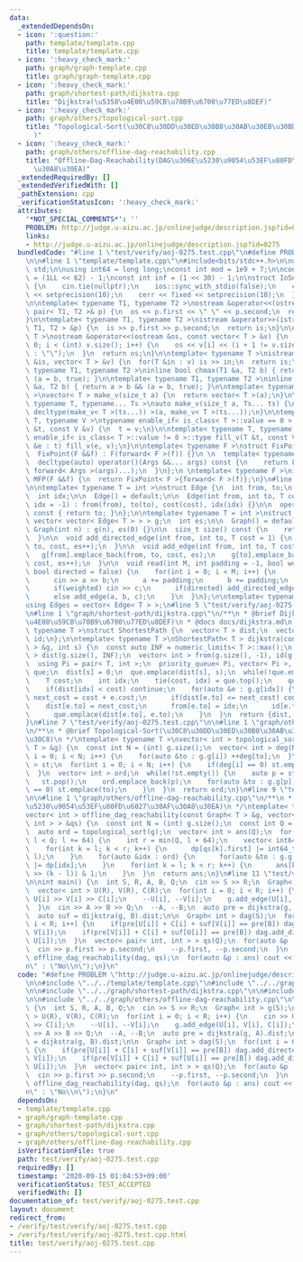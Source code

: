 ```yaml
---
data:
  _extendedDependsOn:
  - icon: ':question:'
    path: template/template.cpp
    title: template/template.cpp
  - icon: ':heavy_check_mark:'
    path: graph/graph-template.cpp
    title: graph/graph-template.cpp
  - icon: ':heavy_check_mark:'
    path: graph/shortest-path/dijkstra.cpp
    title: "Dijkstra(\u5358\u4E00\u59CB\u70B9\u6700\u77ED\u8DEF)"
  - icon: ':heavy_check_mark:'
    path: graph/others/topological-sort.cpp
    title: "Topological-Sort(\u30C8\u30DD\u30ED\u30B8\u30AB\u30EB\u30BD\u30FC\u30C8\
      )"
  - icon: ':heavy_check_mark:'
    path: graph/others/offline-dag-reachability.cpp
    title: "Offline-Dag-Reachability(DAG\u306E\u5230\u9054\u53EF\u80FD\u6027\u30AF\
      \u30A8\u30EA)"
  _extendedRequiredBy: []
  _extendedVerifiedWith: []
  _pathExtension: cpp
  _verificationStatusIcon: ':heavy_check_mark:'
  attributes:
    '*NOT_SPECIAL_COMMENTS*': ''
    PROBLEM: http://judge.u-aizu.ac.jp/onlinejudge/description.jsp?id=0275
    links:
    - http://judge.u-aizu.ac.jp/onlinejudge/description.jsp?id=0275
  bundledCode: "#line 1 \"test/verify/aoj-0275.test.cpp\"\n#define PROBLEM \"http://judge.u-aizu.ac.jp/onlinejudge/description.jsp?id=0275\"\
    \n\n#line 1 \"template/template.cpp\"\n#include<bits/stdc++.h>\n\nusing namespace\
    \ std;\n\nusing int64 = long long;\nconst int mod = 1e9 + 7;\n\nconst int64 infll\
    \ = (1LL << 62) - 1;\nconst int inf = (1 << 30) - 1;\n\nstruct IoSetup {\n  IoSetup()\
    \ {\n    cin.tie(nullptr);\n    ios::sync_with_stdio(false);\n    cout << fixed\
    \ << setprecision(10);\n    cerr << fixed << setprecision(10);\n  }\n} iosetup;\n\
    \n\ntemplate< typename T1, typename T2 >\nostream &operator<<(ostream &os, const\
    \ pair< T1, T2 >& p) {\n  os << p.first << \" \" << p.second;\n  return os;\n\
    }\n\ntemplate< typename T1, typename T2 >\nistream &operator>>(istream &is, pair<\
    \ T1, T2 > &p) {\n  is >> p.first >> p.second;\n  return is;\n}\n\ntemplate< typename\
    \ T >\nostream &operator<<(ostream &os, const vector< T > &v) {\n  for(int i =\
    \ 0; i < (int) v.size(); i++) {\n    os << v[i] << (i + 1 != v.size() ? \" \"\
    \ : \"\");\n  }\n  return os;\n}\n\ntemplate< typename T >\nistream &operator>>(istream\
    \ &is, vector< T > &v) {\n  for(T &in : v) is >> in;\n  return is;\n}\n\ntemplate<\
    \ typename T1, typename T2 >\ninline bool chmax(T1 &a, T2 b) { return a < b &&\
    \ (a = b, true); }\n\ntemplate< typename T1, typename T2 >\ninline bool chmin(T1\
    \ &a, T2 b) { return a > b && (a = b, true); }\n\ntemplate< typename T = int64\
    \ >\nvector< T > make_v(size_t a) {\n  return vector< T >(a);\n}\n\ntemplate<\
    \ typename T, typename... Ts >\nauto make_v(size_t a, Ts... ts) {\n  return vector<\
    \ decltype(make_v< T >(ts...)) >(a, make_v< T >(ts...));\n}\n\ntemplate< typename\
    \ T, typename V >\ntypename enable_if< is_class< T >::value == 0 >::type fill_v(T\
    \ &t, const V &v) {\n  t = v;\n}\n\ntemplate< typename T, typename V >\ntypename\
    \ enable_if< is_class< T >::value != 0 >::type fill_v(T &t, const V &v) {\n  for(auto\
    \ &e : t) fill_v(e, v);\n}\n\ntemplate< typename F >\nstruct FixPoint : F {\n\
    \  FixPoint(F &&f) : F(forward< F >(f)) {}\n \n  template< typename... Args >\n\
    \  decltype(auto) operator()(Args &&... args) const {\n    return F::operator()(*this,\
    \ forward< Args >(args)...);\n  }\n};\n \ntemplate< typename F >\ninline decltype(auto)\
    \ MFP(F &&f) {\n  return FixPoint< F >{forward< F >(f)};\n}\n#line 2 \"graph/graph-template.cpp\"\
    \n\ntemplate< typename T = int >\nstruct Edge {\n  int from, to;\n  T cost;\n\
    \  int idx;\n\n  Edge() = default;\n\n  Edge(int from, int to, T cost = 1, int\
    \ idx = -1) : from(from), to(to), cost(cost), idx(idx) {}\n\n  operator int()\
    \ const { return to; }\n};\n\ntemplate< typename T = int >\nstruct Graph {\n \
    \ vector< vector< Edge< T > > > g;\n  int es;\n\n  Graph() = default;\n\n  explicit\
    \ Graph(int n) : g(n), es(0) {}\n\n  size_t size() const {\n    return g.size();\n\
    \  }\n\n  void add_directed_edge(int from, int to, T cost = 1) {\n    g[from].emplace_back(from,\
    \ to, cost, es++);\n  }\n\n  void add_edge(int from, int to, T cost = 1) {\n \
    \   g[from].emplace_back(from, to, cost, es);\n    g[to].emplace_back(to, from,\
    \ cost, es++);\n  }\n\n  void read(int M, int padding = -1, bool weighted = false,\
    \ bool directed = false) {\n    for(int i = 0; i < M; i++) {\n      int a, b;\n\
    \      cin >> a >> b;\n      a += padding;\n      b += padding;\n      T c = T(1);\n\
    \      if(weighted) cin >> c;\n      if(directed) add_directed_edge(a, b, c);\n\
    \      else add_edge(a, b, c);\n    }\n  }\n};\n\ntemplate< typename T = int >\n\
    using Edges = vector< Edge< T > >;\n#line 5 \"test/verify/aoj-0275.test.cpp\"\n\
    \n#line 1 \"graph/shortest-path/dijkstra.cpp\"\n/**\n * @brief Dijkstra(\u5358\
    \u4E00\u59CB\u70B9\u6700\u77ED\u8DEF)\n * @docs docs/dijkstra.md\n */\ntemplate<\
    \ typename T >\nstruct ShortestPath {\n  vector< T > dist;\n  vector< int > from,\
    \ id;\n};\n\ntemplate< typename T >\nShortestPath< T > dijkstra(const Graph< T\
    \ > &g, int s) {\n  const auto INF = numeric_limits< T >::max();\n  vector< T\
    \ > dist(g.size(), INF);\n  vector< int > from(g.size(), -1), id(g.size(), -1);\n\
    \  using Pi = pair< T, int >;\n  priority_queue< Pi, vector< Pi >, greater<> >\
    \ que;\n  dist[s] = 0;\n  que.emplace(dist[s], s);\n  while(!que.empty()) {\n\
    \    T cost;\n    int idx;\n    tie(cost, idx) = que.top();\n    que.pop();\n\
    \    if(dist[idx] < cost) continue;\n    for(auto &e : g.g[idx]) {\n      auto\
    \ next_cost = cost + e.cost;\n      if(dist[e.to] <= next_cost) continue;\n  \
    \    dist[e.to] = next_cost;\n      from[e.to] = idx;\n      id[e.to] = e.idx;\n\
    \      que.emplace(dist[e.to], e.to);\n    }\n  }\n  return {dist, from, id};\n\
    }\n#line 7 \"test/verify/aoj-0275.test.cpp\"\n\n#line 1 \"graph/others/topological-sort.cpp\"\
    \n/**\n * @brief Topological-Sort(\u30C8\u30DD\u30ED\u30B8\u30AB\u30EB\u30BD\u30FC\
    \u30C8)\n */\ntemplate< typename T >\nvector< int > topological_sort(const Graph<\
    \ T > &g) {\n  const int N = (int) g.size();\n  vector< int > deg(N);\n  for(int\
    \ i = 0; i < N; i++) {\n    for(auto &to : g.g[i]) ++deg[to];\n  }\n  stack< int\
    \ > st;\n  for(int i = 0; i < N; i++) {\n    if(deg[i] == 0) st.emplace(i);\n\
    \  }\n  vector< int > ord;\n  while(!st.empty()) {\n    auto p = st.top();\n \
    \   st.pop();\n    ord.emplace_back(p);\n    for(auto &to : g.g[p]) {\n      if(--deg[to]\
    \ == 0) st.emplace(to);\n    }\n  }\n  return ord;\n}\n#line 9 \"test/verify/aoj-0275.test.cpp\"\
    \n\n#line 1 \"graph/others/offline-dag-reachability.cpp\"\n/**\n * @brief Offline-Dag-Reachability(DAG\u306E\
    \u5230\u9054\u53EF\u80FD\u6027\u30AF\u30A8\u30EA)\n */\ntemplate< typename T >\n\
    vector< int > offline_dag_reachability(const Graph< T > &g, vector< pair< int,\
    \ int > > &qs) {\n  const int N = (int) g.size();\n  const int Q = (int) qs.size();\n\
    \  auto ord = topological_sort(g);\n  vector< int > ans(Q);\n  for(int l = 0;\
    \ l < Q; l += 64) {\n    int r = min(Q, l + 64);\n    vector< int64_t > dp(N);\n\
    \    for(int k = l; k < r; k++) {\n      dp[qs[k].first] |= int64_t(1) << (k -\
    \ l);\n    }\n    for(auto &idx : ord) {\n      for(auto &to : g.g[idx]) dp[to]\
    \ |= dp[idx];\n    }\n    for(int k = l; k < r; k++) {\n      ans[k] = (dp[qs[k].second]\
    \ >> (k - l)) & 1;\n    }\n  }\n  return ans;\n}\n#line 11 \"test/verify/aoj-0275.test.cpp\"\
    \n\nint main() {\n  int S, R, A, B, Q;\n  cin >> S >> R;\n  Graph< int > g(S);\n\
    \  vector< int > U(R), V(R), C(R);\n  for(int i = 0; i < R; i++) {\n    cin >>\
    \ U[i] >> V[i] >> C[i];\n    --U[i], --V[i];\n    g.add_edge(U[i], V[i], C[i]);\n\
    \  }\n  cin >> A >> B >> Q;\n  --A, --B;\n  auto pre = dijkstra(g, A).dist;\n\
    \  auto suf = dijkstra(g, B).dist;\n\n  Graph< int > dag(S);\n  for(int i = 0;\
    \ i < R; i++) {\n    if(pre[U[i]] + C[i] + suf[V[i]] == pre[B]) dag.add_directed_edge(U[i],\
    \ V[i]);\n    if(pre[V[i]] + C[i] + suf[U[i]] == pre[B]) dag.add_directed_edge(V[i],\
    \ U[i]);\n  }\n  vector< pair< int, int > > qs(Q);\n  for(auto &p : qs) {\n  \
    \  cin >> p.first >> p.second;\n    --p.first, --p.second;\n  }\n  auto ans =\
    \ offline_dag_reachability(dag, qs);\n  for(auto &p : ans) cout << (p ? \"Yes\\\
    n\" : \"No\\n\");\n}\n"
  code: "#define PROBLEM \"http://judge.u-aizu.ac.jp/onlinejudge/description.jsp?id=0275\"\
    \n\n#include \"../../template/template.cpp\"\n#include \"../../graph/graph-template.cpp\"\
    \n\n#include \"../../graph/shortest-path/dijkstra.cpp\"\n\n#include \"../../graph/others/topological-sort.cpp\"\
    \n\n#include \"../../graph/others/offline-dag-reachability.cpp\"\n\nint main()\
    \ {\n  int S, R, A, B, Q;\n  cin >> S >> R;\n  Graph< int > g(S);\n  vector< int\
    \ > U(R), V(R), C(R);\n  for(int i = 0; i < R; i++) {\n    cin >> U[i] >> V[i]\
    \ >> C[i];\n    --U[i], --V[i];\n    g.add_edge(U[i], V[i], C[i]);\n  }\n  cin\
    \ >> A >> B >> Q;\n  --A, --B;\n  auto pre = dijkstra(g, A).dist;\n  auto suf\
    \ = dijkstra(g, B).dist;\n\n  Graph< int > dag(S);\n  for(int i = 0; i < R; i++)\
    \ {\n    if(pre[U[i]] + C[i] + suf[V[i]] == pre[B]) dag.add_directed_edge(U[i],\
    \ V[i]);\n    if(pre[V[i]] + C[i] + suf[U[i]] == pre[B]) dag.add_directed_edge(V[i],\
    \ U[i]);\n  }\n  vector< pair< int, int > > qs(Q);\n  for(auto &p : qs) {\n  \
    \  cin >> p.first >> p.second;\n    --p.first, --p.second;\n  }\n  auto ans =\
    \ offline_dag_reachability(dag, qs);\n  for(auto &p : ans) cout << (p ? \"Yes\\\
    n\" : \"No\\n\");\n}\n"
  dependsOn:
  - template/template.cpp
  - graph/graph-template.cpp
  - graph/shortest-path/dijkstra.cpp
  - graph/others/topological-sort.cpp
  - graph/others/offline-dag-reachability.cpp
  isVerificationFile: true
  path: test/verify/aoj-0275.test.cpp
  requiredBy: []
  timestamp: '2020-09-15 01:04:53+09:00'
  verificationStatus: TEST_ACCEPTED
  verifiedWith: []
documentation_of: test/verify/aoj-0275.test.cpp
layout: document
redirect_from:
- /verify/test/verify/aoj-0275.test.cpp
- /verify/test/verify/aoj-0275.test.cpp.html
title: test/verify/aoj-0275.test.cpp
---
```

